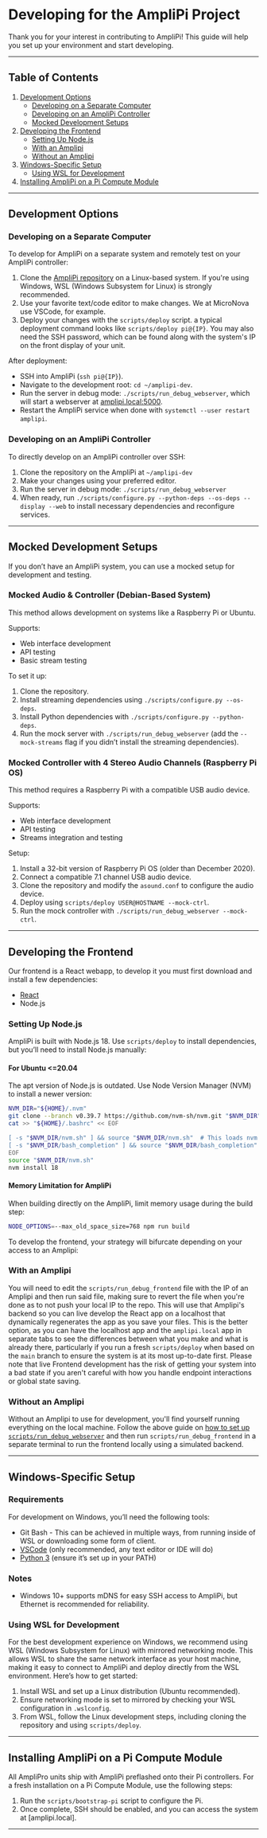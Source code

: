 
# Developing for the AmpliPi Project

Thank you for your interest in contributing to AmpliPi! This guide will help you set up your environment and start developing.

---

## Table of Contents

1. [Development Options](#development-options)
   - [Developing on a Separate Computer](#developing-on-a-separate-computer)
   - [Developing on an AmpliPi Controller](#developing-on-an-amplipi-controller)
   - [Mocked Development Setups](#mocked-development-setups)
2. [Developing the Frontend](#developing-the-frontend)
   - [Setting Up Node.js](#setting-up-nodejs)
   - [With an Amplipi](#with-an-amplipi)
   - [Without an Amplipi](#without-an-amplipi)
3. [Windows-Specific Setup](#windows-specific-setup)
   - [Using WSL for Development](#using-wsl-for-development)
4. [Installing AmpliPi on a Pi Compute Module](#installing-amplipi-on-a-pi-compute-module)

---

## Development Options

### Developing on a Separate Computer

To develop for AmpliPi on a separate system and remotely test on your AmpliPi controller:

1. Clone the [AmpliPi repository](https://github.com/micro-nova) on a Linux-based system. If you're using Windows, WSL (Windows Subsystem for Linux) is strongly recommended.
2. Use your favorite text/code editor to make changes. We at MicroNova use VSCode, for example.
3. Deploy your changes with the `scripts/deploy` script. a typical deployment command looks like `scripts/deploy pi@{IP}`. You may also need the SSH password, which can be found along with the system's IP on the front display of your unit.

After deployment:
- SSH into AmpliPi (`ssh pi@{IP}`).
- Navigate to the development root: `cd ~/amplipi-dev`.
- Run the server in debug mode: `./scripts/run_debug_webserver`, which will start a webserver at [amplipi.local:5000](http://amplipi.local:5000).
- Restart the AmpliPi service when done with `systemctl --user restart amplipi`.

### Developing on an AmpliPi Controller

To directly develop on an AmpliPi controller over SSH:

1. Clone the repository on the AmpliPi at `~/amplipi-dev`
2. Make your changes using your preferred editor.
3. Run the server in debug mode: `./scripts/run_debug_webserver`
4. When ready, run `./scripts/configure.py --python-deps --os-deps --display --web` to install necessary dependencies and reconfigure services.

---

## Mocked Development Setups

If you don’t have an AmpliPi system, you can use a mocked setup for development and testing.

### Mocked Audio & Controller (Debian-Based System)

This method allows development on systems like a Raspberry Pi or Ubuntu.

Supports:
- Web interface development
- API testing
- Basic stream testing

To set it up:
1. Clone the repository.
2. Install streaming dependencies using `./scripts/configure.py --os-deps`.
3. Install Python dependencies with `./scripts/configure.py --python-deps`.
4. Run the mock server with `./scripts/run_debug_webserver` (add the `--mock-streams` flag if you didn’t install the streaming dependencies).

### Mocked Controller with 4 Stereo Audio Channels (Raspberry Pi OS)

This method requires a Raspberry Pi with a compatible USB audio device.

Supports:
- Web interface development
- API testing
- Streams integration and testing

Setup:
1. Install a 32-bit version of Raspberry Pi OS (older than December 2020).
2. Connect a compatible 7.1 channel USB audio device.
3. Clone the repository and modify the `asound.conf` to configure the audio device.
4. Deploy using `scripts/deploy USER@HOSTNAME --mock-ctrl`.
5. Run the mock controller with `./scripts/run_debug_webserver --mock-ctrl`.

---
## Developing the Frontend
Our frontend is a React webapp, to develop it you must first download and install a few dependencies:
- [React](https://react.dev/learn/installation)
- Node.js


### Setting Up Node.js

AmpliPi is built with Node.js 18. Use `scripts/deploy` to install dependencies, but you’ll need to install Node.js manually:

#### For Ubuntu <=20.04
The apt version of Node.js is outdated. Use Node Version Manager (NVM) to install a newer version:

```sh
NVM_DIR="${HOME}/.nvm"
git clone --branch v0.39.7 https://github.com/nvm-sh/nvm.git "$NVM_DIR"
cat >> "${HOME}/.bashrc" << EOF

[ -s "$NVM_DIR/nvm.sh" ] && source "$NVM_DIR/nvm.sh"  # This loads nvm
[ -s "$NVM_DIR/bash_completion" ] && source "$NVM_DIR/bash_completion"  # This loads nvm bash_completion
EOF
source "$NVM_DIR/nvm.sh"
nvm install 18
```

#### Memory Limitation for AmpliPi
When building directly on the AmpliPi, limit memory usage during the build step:

```sh
NODE_OPTIONS=--max_old_space_size=768 npm run build
```



To develop the frontend, your strategy will bifurcate depending on your access to an Amplipi:

### With an Amplipi
You will need to edit the `scripts/run_debug_frontend` file with the IP of an Amplipi and then run said file, making sure to revert the file when you're done as to not push your local IP to the repo. This will use that Amplipi's backend so you can live develop the React app on a localhost that dynamically regenerates the app as you save your files. This is the better option, as you can have the localhost app and the `amplipi.local` app in separate tabs to see the differences between what you make and what is already there, particularly if you run a fresh `scripts/deploy` when based on the `main` branch to ensure the system is at its most up-to-date first.
Please note that live Frontend development has the risk of getting your system into a bad state if you aren't careful with how you handle endpoint interactions or global state saving.

### Without an Amplipi
Without an Amplipi to use for development, you'll find yourself running everything on the local machine. Follow the above guide on [how to set up `scripts/run_debug_webserver`](#mocked-controller-with-4-stereo-audio-channels-raspberry-pi-os) and then run `scripts/run_debug_frontend` in a separate terminal to run the frontend locally using a simulated backend.

---

## Windows-Specific Setup

### Requirements
For development on Windows, you’ll need the following tools:
- Git Bash - This can be achieved in multiple ways, from running inside of WSL or downloading some form of client.
- [VSCode](https://code.visualstudio.com/) (only recommended, any text editor or IDE will do)
- [Python 3](https://phoenixnap.com/kb/how-to-install-python-3-windows) (ensure it’s set up in your PATH)

### Notes
- Windows 10+ supports mDNS for easy SSH access to AmpliPi, but Ethernet is recommended for reliability.

### Using WSL for Development
For the best development experience on Windows, we recommend using WSL (Windows Subsystem for Linux) with mirrored networking mode. This allows WSL to share the same network interface as your host machine, making it easy to connect to AmpliPi and deploy directly from the WSL environment. Here’s how to get started:

1. Install WSL and set up a Linux distribution (Ubuntu recommended).
2. Ensure networking mode is set to mirrored by checking your WSL configuration in `.wslconfig`.
3. From WSL, follow the Linux development steps, including cloning the repository and using `scripts/deploy`.

---

## Installing AmpliPi on a Pi Compute Module

All AmpliPro units ship with AmpliPi preflashed onto their Pi controllers. For a fresh installation on a Pi Compute Module, use the following steps:

1. Run the `scripts/bootstrap-pi` script to configure the Pi.
2. Once complete, SSH should be enabled, and you can access the system at [amplipi.local].

---
